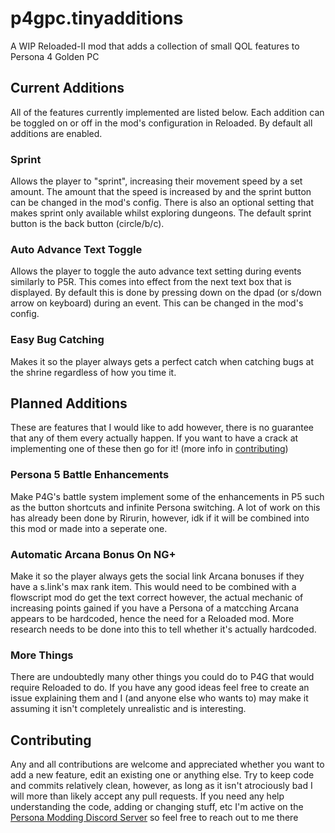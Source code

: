 # p4gpc.tinyadditions
A WIP Reloaded-II mod that adds a collection of small QOL features to Persona 4 Golden PC

## Current Additions
All of the features currently implemented are listed below. Each addition can be toggled on or off in the mod's configuration in Reloaded. By default all additions are enabled.

### Sprint
Allows the player to "sprint", increasing their movement speed by a set amount. The amount that the speed is increased by and the sprint button can be changed in the mod's config. There is also an optional setting that makes sprint only available whilst exploring dungeons. The default sprint button is the back button (circle/b/c).

### Auto Advance Text Toggle
Allows the player to toggle the auto advance text setting during events similarly to P5R. This comes into effect from the next text box that is displayed. By default this is done by pressing down on the dpad (or s/down arrow on keyboard) during an event. This can be changed in the mod's config.

### Easy Bug Catching
Makes it so the player always gets a perfect catch when catching bugs at the shrine regardless of how you time it.

## Planned Additions
These are features that I would like to add however, there is no guarantee that any of them every actually happen. If you want to have a crack at implementing one of these then go for it! (more info in [contributing](#contributing)) 

### Persona 5 Battle Enhancements
Make P4G's battle system implement some of the enhancements in P5 such as the button shortcuts and infinite Persona switching. A lot of work on this has already been done by Rirurin, however, idk if it will be combined into this mod or made into a seperate one.

### Automatic Arcana Bonus On NG+
Make it so the player always gets the social link Arcana bonuses if they have a s.link's max rank item. This would need to be combined with a flowscript mod do get the text correct however, the actual mechanic of increasing points gained if you have a Persona of a matcching Arcana appears to be hardcoded, hence the need for a Reloaded mod. More research needs to be done into this to tell whether it's actually hardcoded.

### More Things
There are undoubtedly many other things you could do to P4G that would require Reloaded to do. If you have any good ideas feel free to create an issue explaining them and I (and anyone else who wants to) may make it assuming it isn't completely unrealistic and is interesting.

## Contributing
Any and all contributions are welcome and appreciated whether you want to add a new feature, edit an existing one or anything else. Try to keep code and commits relatively clean, however, as long as it isn't atrociously bad I will more than likely accept any pull requests. If you need any help understanding the code, adding or changing stuff, etc I'm active on the [Persona Modding Discord Server](https://discord.gg/naoto) so feel free to reach out to me there

